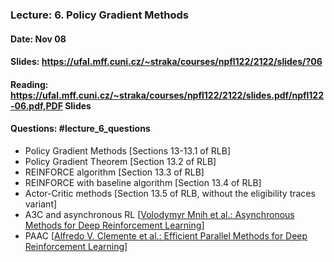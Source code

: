 ### Lecture: 6. Policy Gradient Methods
#### Date: Nov 08
#### Slides: https://ufal.mff.cuni.cz/~straka/courses/npfl122/2122/slides/?06
#### Reading: https://ufal.mff.cuni.cz/~straka/courses/npfl122/2122/slides.pdf/npfl122-06.pdf,PDF Slides
#### Questions: #lecture_6_questions

- Policy Gradient Methods [Sections 13-13.1 of RLB]
- Policy Gradient Theorem [Section 13.2 of RLB]
- REINFORCE algorithm [Section 13.3 of RLB]
- REINFORCE with baseline algorithm [Section 13.4 of RLB]
- Actor-Critic methods [Section 13.5 of RLB, without the eligibility traces variant]
- A3C and asynchronous RL [[Volodymyr Mnih et al.: Asynchronous Methods for Deep Reinforcement Learning](https://arxiv.org/abs/1602.01783)]
- PAAC [[Alfredo V. Clemente et al.: Efficient Parallel Methods for Deep Reinforcement Learning](https://arxiv.org/abs/1705.04862)]
